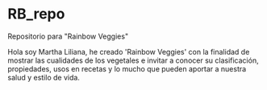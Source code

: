 # RB_repo
Repositorio para "Rainbow Veggies"

Hola soy Martha Liliana, he creado 'Rainbow Veggies' con la finalidad de mostrar las cualidades de los vegetales e invitar a conocer su clasificación, propiedades, usos en recetas y lo mucho que pueden aportar a nuestra salud y estilo de vida.
